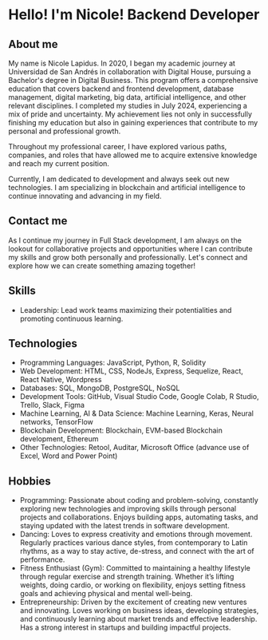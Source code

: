 # Hello! I'm Nicole! Backend Developer

## About me
My name is Nicole Lapidus. In 2020, I began my academic journey at Universidad de San Andrés in collaboration with Digital House, pursuing a Bachelor's degree in Digital Business. This program offers a comprehensive education that covers backend and frontend development, database management, digital marketing, big data, artificial intelligence, and other relevant disciplines. I completed my studies in July 2024, experiencing a mix of pride and uncertainty. My achievement lies not only in successfully finishing my education but also in gaining experiences that contribute to my personal and professional growth.

Throughout my professional career, I have explored various paths, companies, and roles that have allowed me to acquire extensive knowledge and reach my current position.

Currently, I am dedicated to development and always seek out new technologies. I am specializing in blockchain and artificial intelligence to continue innovating and advancing in my field.

## Contact me
As I continue my journey in Full Stack development, I am always on the lookout for collaborative projects and opportunities where I can contribute my skills and grow both personally and professionally. Let's connect and explore how we can create something amazing together!

## Skills
- Leadership: Lead work teams maximizing their potentialities and promoting continuous learning.

## Technologies
- Programming Languages: JavaScript, Python, R, Solidity
- Web Development: HTML, CSS, NodeJs, Express, Sequelize, React, React Native, Wordpress 
- Databases: SQL, MongoDB, PostgreSQL, NoSQL
- Development Tools: GitHub, Visual Studio Code, Google Colab, R Studio, Trello, Slack, Figma 
- Machine Learning, AI & Data Science: Machine Learning, Keras, Neural networks, TensorFlow 
- Blockchain Development: Blockchain, EVM-based Blockchain development, Ethereum
- Other Technologies: Retool, Auditar, Microsoft Office (advance use of Excel, Word and Power Point)

## Hobbies
- Programming: Passionate about coding and problem-solving, constantly exploring new technologies and improving skills through personal projects and collaborations. Enjoys building apps, automating tasks, and staying updated with the latest trends in software development.
- Dancing: Loves to express creativity and emotions through movement. Regularly practices various dance styles, from contemporary to Latin rhythms, as a way to stay active, de-stress, and connect with the art of performance.
- Fitness Enthusiast (Gym): Committed to maintaining a healthy lifestyle through regular exercise and strength training. Whether it’s lifting weights, doing cardio, or working on flexibility, enjoys setting fitness goals and achieving physical and mental well-being.
- Entrepreneurship: Driven by the excitement of creating new ventures and innovating. Loves working on business ideas, developing strategies, and continuously learning about market trends and effective leadership. Has a strong interest in startups and building impactful projects.